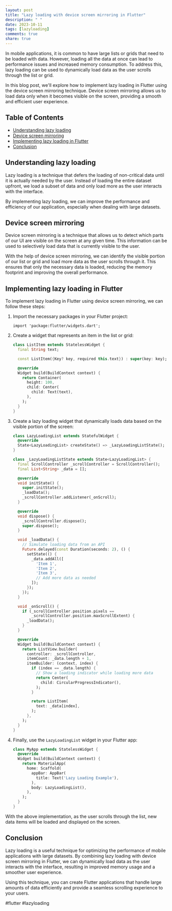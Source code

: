 ```yaml
---
layout: post
title: "Lazy loading with device screen mirroring in Flutter"
description: " "
date: 2023-10-11
tags: [lazyloading]
comments: true
share: true
---
```


In mobile applications, it is common to have large lists or grids that need to be loaded with data. However, loading all the data at once can lead to performance issues and increased memory consumption. To address this, lazy loading can be used to dynamically load data as the user scrolls through the list or grid.

In this blog post, we'll explore how to implement lazy loading in Flutter using the device screen mirroring technique. Device screen mirroring allows us to load data only when it becomes visible on the screen, providing a smooth and efficient user experience.

## Table of Contents

- [Understanding lazy loading](#understanding-lazy-loading)
- [Device screen mirroring](#device-screen-mirroring)
- [Implementing lazy loading in Flutter](#implementing-lazy-loading-in-flutter)
- [Conclusion](#conclusion)

## Understanding lazy loading

Lazy loading is a technique that defers the loading of non-critical data until it is actually needed by the user. Instead of loading the entire dataset upfront, we load a subset of data and only load more as the user interacts with the interface.

By implementing lazy loading, we can improve the performance and efficiency of our application, especially when dealing with large datasets.

## Device screen mirroring

Device screen mirroring is a technique that allows us to detect which parts of our UI are visible on the screen at any given time. This information can be used to selectively load data that is currently visible to the user.

With the help of device screen mirroring, we can identify the visible portion of our list or grid and load more data as the user scrolls through it. This ensures that only the necessary data is loaded, reducing the memory footprint and improving the overall performance.

## Implementing lazy loading in Flutter

To implement lazy loading in Flutter using device screen mirroring, we can follow these steps:

1. Import the necessary packages in your Flutter project:

   ```
   import 'package:flutter/widgets.dart';
   ```

2. Create a widget that represents an item in the list or grid:

   ```dart
   class ListItem extends StatelessWidget {
     final String text;

     const ListItem({Key? key, required this.text}) : super(key: key);

     @override
     Widget build(BuildContext context) {
       return Container(
         height: 100,
         child: Center(
           child: Text(text),
         ),
       );
     }
   }
   ```

3. Create a lazy loading widget that dynamically loads data based on the visible portion of the screen:

   ```dart
   class LazyLoadingList extends StatefulWidget {
     @override
     State<LazyLoadingList> createState() => _LazyLoadingListState();
   }

   class _LazyLoadingListState extends State<LazyLoadingList> {
     final ScrollController _scrollController = ScrollController();
     final List<String> _data = [];

     @override
     void initState() {
       super.initState();
       _loadData();
       _scrollController.addListener(_onScroll);
     }

     @override
     void dispose() {
       _scrollController.dispose();
       super.dispose();
     }

     void _loadData() {
       // Simulate loading data from an API
       Future.delayed(const Duration(seconds: 2), () {
         setState(() {
           _data.addAll([
             'Item 1',
             'Item 2',
             'Item 3',
             // Add more data as needed
           ]);
         });
       });
     }

     void _onScroll() {
       if (_scrollController.position.pixels ==
           _scrollController.position.maxScrollExtent) {
         _loadData();
       }
     }

     @override
     Widget build(BuildContext context) {
       return ListView.builder(
         controller: _scrollController,
         itemCount: _data.length + 1,
         itemBuilder: (context, index) {
           if (index == _data.length) {
             // Show a loading indicator while loading more data
             return Center(
               child: CircularProgressIndicator(),
             );
           }

           return ListItem(
             text: _data[index],
           );
         },
       );
     }
   }
   ```

4. Finally, use the `LazyLoadingList` widget in your Flutter app:

   ```dart
   class MyApp extends StatelessWidget {
     @override
     Widget build(BuildContext context) {
       return MaterialApp(
         home: Scaffold(
           appBar: AppBar(
             title: Text('Lazy Loading Example'),
           ),
           body: LazyLoadingList(),
         ),
       );
     }
   }
   ```

With the above implementation, as the user scrolls through the list, new data items will be loaded and displayed on the screen.

## Conclusion

Lazy loading is a useful technique for optimizing the performance of mobile applications with large datasets. By combining lazy loading with device screen mirroring in Flutter, we can dynamically load data as the user interacts with the interface, resulting in improved memory usage and a smoother user experience.

Using this technique, you can create Flutter applications that handle large amounts of data efficiently and provide a seamless scrolling experience to your users.

#flutter #lazyloading